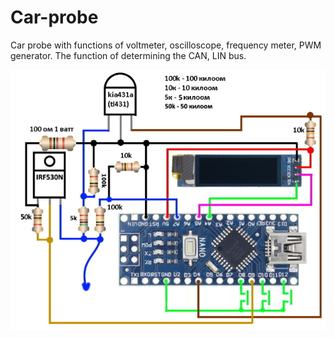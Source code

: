 # Car-probe
Car probe with functions of voltmeter, oscilloscope, frequency meter, PWM generator. The function of determining the CAN, LIN bus.

![Screenshot](probe.png)
